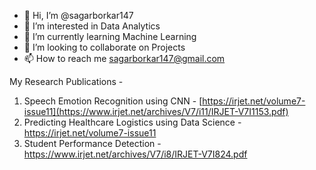 - 👋 Hi, I’m @sagarborkar147
- 👀 I’m interested in Data Analytics
- 🌱 I’m currently learning Machine Learning
- 💞️ I’m looking to collaborate on Projects
- 📫 How to reach me sagarborkar147@gmail.com



My Research Publications -
1. Speech Emotion Recognition using CNN - [https://irjet.net/volume7-issue11](https://www.irjet.net/archives/V7/i11/IRJET-V7I1153.pdf)
2. Predicting Healthcare Logistics using Data Science - [https://irjet.net/volume7-issue11 ](https://www.irjet.net/archives/V7/i11/IRJET-V7I1154.pdf)
3. Student Performance Detection - https://www.irjet.net/archives/V7/i8/IRJET-V7I824.pdf 

<!---
sagarborkar147/sagarborkar147 is a ✨ special ✨ repository because its `README.md` (this file) appears on your GitHub profile.
You can click the Preview link to take a look at your changes.
--->
